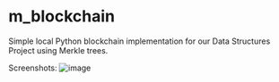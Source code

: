 # m_blockchain
Simple local Python blockchain implementation for our Data Structures Project using Merkle trees.

Screenshots:
![image](https://github.com/mh07607/m_blockchain/assets/93572504/1f135aad-1f1e-4964-a49a-f6035303c7f5)
